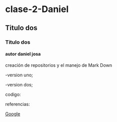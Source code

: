 # clase-2-Daniel
## Titulo dos
### Titulo dos
#### autor daniel josa
creación de repositorios y el manejo de Mark Down

-version uno;

-version dos;

codigo:



referencias:

[Google](https://www.google.com)


